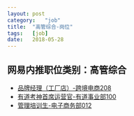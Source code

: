 ```yaml
---
layout:	post
category:	"job"
title:	"高管综合-岗位"
tags:	[job]
date:	2018-05-28
---
```

## 网易内推职位类别：高管综合
- [品牌经理（工厂店）-跨境电商208](http://bole.netease.com/position/h5/detail.do?id=10217&rcode=D1O21582aT)
- [有道考神首席运营官-有道事业部100](http://bole.netease.com/position/h5/detail.do?id=8707&rcode=D1O21582aT)
- [管理培训生-电子商务部012](http://bole.netease.com/position/h5/detail.do?id=6417&rcode=D1O21582aT)
